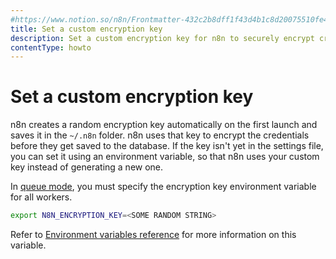 ```yaml
---
#https://www.notion.so/n8n/Frontmatter-432c2b8dff1f43d4b1c8d20075510fe4
title: Set a custom encryption key
description: Set a custom encryption key for n8n to securely encrypt credentials.
contentType: howto
---
```


# Set a custom encryption key

n8n creates a random encryption key automatically on the first launch and saves
it in the `~/.n8n` folder. n8n uses that key to encrypt the credentials before
they get saved to the database. If the key isn't yet in the settings file,
you can set it using an environment variable, so that n8n 
uses your custom key instead of generating a new one.

In [queue mode](/hosting/scaling/queue-mode/), you must specify the encryption key environment variable for all workers.

```bash
export N8N_ENCRYPTION_KEY=<SOME RANDOM STRING>
```
Refer to [Environment variables reference](/hosting/configuration/environment-variables/deployment/) for more information on this variable.
